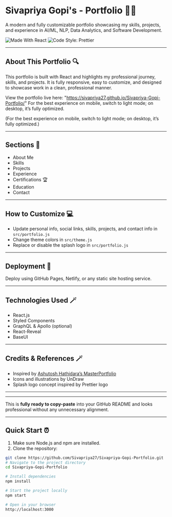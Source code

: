 # Sivapriya Gopi's - Portfolio 👩‍💻

A modern and fully customizable portfolio showcasing my skills, projects, and experience in AI/ML, NLP, Data Analytics, and Software Development.

![Made With React](https://img.shields.io/badge/made%20with-react-61DAFB?style=flat-square)
![Code Style: Prettier](https://img.shields.io/badge/code_style-prettier-ff69b4.svg?style=flat-square)

---

## About This Portfolio 🔍

This portfolio is built with React and highlights my professional journey, skills, and projects. It is fully responsive, easy to customize, and designed to showcase work in a clean, professional manner.

View the portfolio live here: "https://sivapriya27.github.io/Sivapriya-Gopi-Portfolio/"
For the best experience on mobile, switch to light mode; on desktop, it’s fully optimized.

(For the best experience on mobile, switch to light mode; on desktop, it’s fully optimized.)

---

## Sections 📄

- About Me
- Skills
- Projects
- Experience
- Certifications 🏆
- Education
- Contact

---

## How to Customize 💻

- Update personal info, social links, skills, projects, and contact info in `src/portfolio.js`
- Change theme colors in `src/theme.js`
- Replace or disable the splash logo in `src/portfolio.js`

---

## Deployment 📲

Deploy using GitHub Pages, Netlify, or any static site hosting service.

---

## Technologies Used 🪄

- React.js
- Styled Components
- GraphQL & Apollo (optional)
- React-Reveal
- BaseUI

---

## Credits & References 🪄

- Inspired by [Ashutosh Hathidara’s MasterPortfolio](https://github.com/ashutosh1919/masterPortfolio?tab=readme-ov-file)
- Icons and illustrations by UnDraw
- Splash logo concept inspired by Prettier logo

---

---

This is **fully ready to copy-paste** into your GitHub README and looks professional without any unnecessary alignment.

---

## Quick Start ⏰

1. Make sure Node.js and npm are installed.
2. Clone the repository:

```bash
git clone https://github.com/Sivapriya27/Sivapriya-Gopi-Portfolio.git
# Navigate to the project directory
cd Sivapriya-Gopi-Portfolio

# Install dependencies
npm install

# Start the project locally
npm start

# Open in your browser
http://localhost:3000
```
